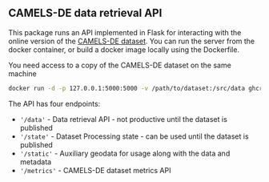 ## CAMELS-DE data retrieval API

This package runs an API implemented in Flask for interacting with the online 
version of the [CAMELS-DE dataset](https://camels-de.org). You can run the 
server from the docker container, or build a docker image locally using the 
Dockerfile.

You need access to a copy of the CAMELS-DE dataset on the same machine

```bash
docker run -d -p 127.0.0.1:5000:5000 -v /path/to/dataset:/src/data ghcr.io/camels-de/camels_serv
```

The API has four endpoints:

* `'/data'` - Data retrieval API - not productive until the dataset is published
* `'/state'` - Dataset Processing state - can be used until the dataset is published
* `'/static'` - Auxiliary geodata for usage along with the data and metadata
* `'/metrics'` - CAMELS-DE dataset metrics API   